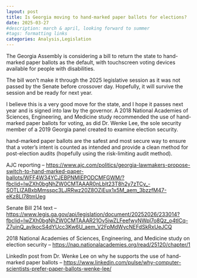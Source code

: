 ```yaml
---
layout: post
title: Is Georgia moving to hand-marked paper ballots for elections?
date: 2025-03-27
#description: march & april, looking forward to summer
#tags: formatting links
categories: Analysis,Legislation
---
```


The Georgia Assembly is considering a bill to return the state to hand-marked paper ballots as the default, with touchscreen voting devices available for people with disabilities.

The bill won’t make it through the 2025 legislative session as it was not passed by the Senate before crossover day. Hopefully, it will survive the session and be ready for next year.

I believe this is a very good move for the state, and I hope it passes next year and is signed into law by the governor. A 2018 National Academies of Sciences, Engineering, and Medicine study recommended the use of hand-marked paper ballots for voting, as did Dr. Wenke Lee, the sole security member of a 2019 Georgia panel created to examine election security.

hand-marked paper ballots are the safest and most secure way to ensure that a voter’s intent is counted as intended and provide a clean method for post-election audits (hopefully using the risk-limiting audit method).

AJC reporting – https://www.ajc.com/politics/georgia-lawmakers-propose-switch-to-hand-marked-paper-ballots/WFF4W34YCJEBPNMIEPODCMFGWM/?fbclid=IwZXh0bgNhZW0CMTAAAR0nLbIt23T8h2y7zTCy_-SOTLIZABxbMmsspc3LJRRwz20Z8OZiEux1x5M_aem_3bzzfM47-eKz8LI78tmUeg

Senate Bill 214 text – https://www.legis.ga.gov/api/legislation/document/20252026/233014?fbclid=IwZXh0bgNhZW0CMTAAAR21Ov5iwZLFeefwyNWpl7o8Qz_o4tICq-Z7uinQ_avlkocS4dYUcc3Kw6U_aem_V2FpMdWycNEFdSkRxUeJCQ

2018 National Academies of Sciences, Engineering, and Medicine study on election security – https://nap.nationalacademies.org/read/25120/chapter/1

LinkedIn post from Dr. Wenke Lee on why he supports the use of hand-marked paper ballots – https://www.linkedin.com/pulse/why-computer-scientists-prefer-paper-ballots-wenke-lee/